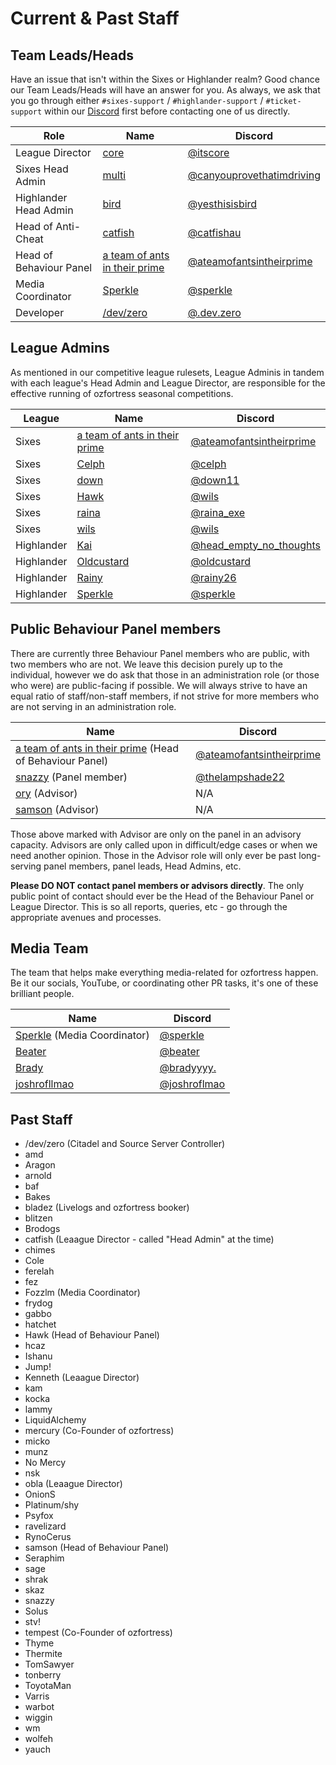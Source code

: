 # Current & Past Staff
## Team Leads/Heads
Have an issue that isn't within the Sixes or Highlander realm? Good chance our Team Leads/Heads will have an answer for you. As always, we ask that you go through either `#sixes-support` / `#highlander-support` / `#ticket-support` within our [Discord](https://discord.gg/7E6kC2H "If you have issues with verification, please contact an administrator via the sidebar in Discord.") first before contacting one of us directly.

| Role | Name | Discord |
| ---- | ---- | ------- |
| League Director | [core](https://ozfortress.com/users/491 "Please contact me via Discord only.") | [@itscore](https://discordapp.com/users/226205616773922816) |
| Sixes Head Admin | [multi](https://ozfortress.com/users/781) | [@canyouprovethatimdriving](https://discordapp.com/users/125870207897042944) |
| Highlander Head Admin | [bird](https://ozfortress.com/users/139) | [@yesthisisbird](https://discordapp.com/users/103861958339469312) |
| Head of Anti-Cheat | [catfish](https://ozfortress.com/users/96) | [@catfishau](https://discordapp.com/users/129062149640159232) |
| Head of Behaviour Panel | [a team of ants in their prime](https://ozfortress.com/users/1561) | [@ateamofantsintheirprime](https://discordapp.com/users/187344325938511874) |
| Media Coordinator | [Sperkle](https://ozfortress.com/users/618) | [@sperkle](https://discordapp.com/users/180875592923611145) |
| Developer | [/dev/zero](https://ozfortress.com/users/2) | [@.dev.zero](https://discordapp.com/users/131721186869641216) |

## League Admins
As mentioned in our competitive league rulesets, League Adminis in tandem with each league's Head Admin and League Director, are responsible for the effective running of ozfortress seasonal competitions.

| League | Name | Discord |
| ---- | ---- | ------- |
| Sixes | [a team of ants in their prime](https://ozfortress.com/users/1561) | [@ateamofantsintheirprime](https://discordapp.com/users/187344325938511874) |
| Sixes | [Celph](https://ozfortress.com/users/4285) | [@celph](https://discordapp.com/users/131180625649467392) |
| Sixes | [down](https://ozfortress.com/users/299) | [@down11](https://discordapp.com/users/139166437754273792) |
| Sixes | [Hawk](https://ozfortress.com/users/233) | [@wils](https://discordapp.com/users/83079514917175296) |
| Sixes | [raina](https://ozfortress.com/users/1729) | [@raina_exe](https://discordapp.com/users/712785948047441921) |
| Sixes | [wils](https://ozfortress.com/users/598) | [@wils](https://discordapp.com/users/200809127549730816) |
| Highlander | [Kai](https://ozfortress.com/users/4034) | [@head_empty_no_thoughts](https://discordapp.com/users/213653809937907712) |
| Highlander | [Oldcustard](https://ozfortress.com/users/4030) | [@oldcustard](https://discordapp.com/users/333896131840966657) |
| Highlander | [Rainy](https://ozfortress.com/users/3124) | [@rainy26](https://discordapp.com/users/107399782162558976) |
| Highlander | [Sperkle](https://ozfortress.com/users/618) | [@sperkle](https://discordapp.com/users/180875592923611145) |

## Public Behaviour Panel members
There are currently three Behaviour Panel members who are public, with two members who are not. We leave this decision purely up to the individual, however we do ask that those in an administration role (or those who were) are public-facing if possible. We will always strive to have an equal ratio of staff/non-staff members, if not strive for more members who are not serving in an administration role.

| Name | Discord |
| ---- | ------- |
| [a team of ants in their prime](https://ozfortress.com/users/1561) (Head of Behaviour Panel) | [@ateamofantsintheirprime](https://discordapp.com/users/187344325938511874) |
| [snazzy](https://ozfortress.com/users/37 "Please DO NOT contact panel members, contact the Head of the Behaviour Panel only.") (Panel member) | [@thelampshade22](https://discordapp.com/users/125913179690631169) |
| [ory](https://ozfortress.com/users/1303 "Please DO NOT contact Advisors, they no longer actively sit on the panel.") (Advisor) | N/A |
| [samson](https://ozfortress.com/users/205 "Please DO NOT contact Advisors, they no longer actively sit on the panel.") (Advisor) | N/A |

Those above marked with Advisor are only on the panel in an advisory capacity. Advisors are only called upon in difficult/edge cases or when we need another opinion. Those in the Advisor role will only ever be past long-serving panel members, panel leads, Head Admins, etc.

**Please DO NOT contact panel members or advisors directly**. The only public point of contact should ever be the Head of the Behaviour Panel or League Director. This is so all reports, queries, etc - go through the appropriate avenues and processes.

## Media Team
The team that helps make everything media-related for ozfortress happen. Be it our socials, YouTube, or coordinating other PR tasks, it's one of these brilliant people.

| Name | Discord |
| ---- | ------- |
| [Sperkle](https://ozfortress.com/users/618) (Media Coordinator) | [@sperkle](https://discordapp.com/users/180875592923611145) |
| [Beater](https://ozfortress.com/users/2031) | [@beater](https://discordapp.com/users/105311959636791296) |
| [Brady](https://ozfortress.com/users/140) | [@bradyyyy.](https://discordapp.com/users/179839476053311489) |
| [joshrofllmao](https://ozfortress.com/users/1188) | [@joshroflmao](https://discordapp.com/users/170138245819138048) |

## Past Staff

+ /dev/zero (Citadel and Source Server Controller)
+ amd
+ Aragon
+ arnold
+ baf
+ Bakes
+ bladez (Livelogs and ozfortress booker)
+ blitzen
+ Brodogs
+ catfish (Leaague Director - called "Head Admin" at the time)
+ chimes
+ Cole
+ ferelah
+ fez
+ Fozzlm (Media Coordinator)
+ frydog
+ gabbo
+ hatchet
+ Hawk (Head of Behaviour Panel)
+ hcaz
+ Ishanu
+ Jump!
+ Kenneth (Leaague Director)
+ kam
+ kocka
+ lammy
+ LiquidAlchemy
+ mercury (Co-Founder of ozfortress)
+ micko
+ munz
+ No Mercy
+ nsk
+ obla (Leaague Director)
+ OnionS
+ Platinum/shy
+ Psyfox
+ ravelizard
+ RynoCerus
+ samson (Head of Behaviour Panel)
+ Seraphim
+ sage
+ shrak
+ skaz
+ snazzy
+ Solus
+ stv!
+ tempest (Co-Founder of ozfortress)
+ Thyme
+ Thermite
+ TomSawyer
+ tonberry
+ ToyotaMan
+ Varris
+ warbot
+ wiggin
+ wm
+ wolfeh
+ yauch
